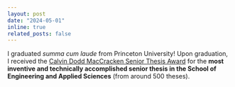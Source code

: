 ```yaml
---
layout: post
date: "2024-05-01"
inline: true
related_posts: false
---
```


I graduated *summa cum laude* from Princeton University! Upon graduation, I received the [Calvin Dodd MacCracken Senior Thesis Award](https://www.cs.princeton.edu/news/class-day-department-celebrates-accomplishments-graduates) for the **most inventive and technically accomplished senior thesis in the School of Engineering and Applied Sciences** (from around 500 theses).